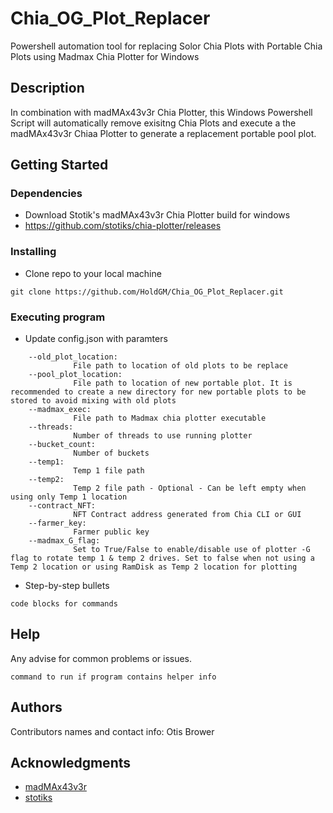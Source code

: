 # Chia_OG_Plot_Replacer
Powershell automation tool for replacing Solor Chia Plots with Portable Chia Plots using Madmax Chia Plotter for Windows

## Description

In combination with madMAx43v3r Chia Plotter, this Windows Powershell Script will automatically remove exisitng Chia Plots and execute a the madMAx43v3r Chiaa Plotter to generate a replacement portable pool plot. 

## Getting Started

### Dependencies

* Download Stotik's madMAx43v3r Chia Plotter build for windows
*   https://github.com/stotiks/chia-plotter/releases

### Installing

* Clone repo to your local machine
```
git clone https://github.com/HoldGM/Chia_OG_Plot_Replacer.git
```

### Executing program

* Update config.json with paramters
```
    --old_plot_location:
              File path to location of old plots to be replace 
    --pool_plot_location:
              File path to location of new portable plot. It is recommended to create a new directory for new portable plots to be stored to avoid mixing with old plots
    --madmax_exec:
              File path to Madmax chia plotter executable
    --threads:
              Number of threads to use running plotter
    --bucket_count:
              Number of buckets
    --temp1:
              Temp 1 file path
    --temp2:
              Temp 2 file path - Optional - Can be left empty when using only Temp 1 location
    --contract_NFT:
              NFT Contract address generated from Chia CLI or GUI
    --farmer_key:
              Farmer public key
    --madmax_G_flag:
              Set to True/False to enable/disable use of plotter -G flag to rotate temp 1 & temp 2 drives. Set to false when not using a Temp 2 location or using RamDisk as Temp 2 location for plotting
```
* Step-by-step bullets
```
code blocks for commands
```

## Help

Any advise for common problems or issues.
```
command to run if program contains helper info
```

## Authors

Contributors names and contact info:
    Otis Brower 
    
## Acknowledgments

* [madMAx43v3r](https://github.com/madMAx43v3r/chia-plotter)
* [stotiks](https://github.com/stotiks/chia-plotter/releases)
